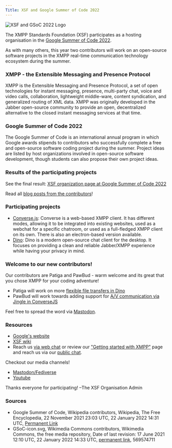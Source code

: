 ```yaml
---
Title: XSF and Google Summer of Code 2022
---
```


![XSF and GSoC 2022 Logo](/images/logos/GSoC_2022_Logo.png)

The XMPP Standards Foundation (XSF) participates as a hosting organisation in the [Google Summer of Code 2022](https://summerofcode.withgoogle.com/).
 
As with many others, this year two contributors will work on an open-source software projects in the XMPP real-time communication technology ecosystem during the summer.

### XMPP - the Extensible Messaging and Presence Protocol

XMPP is the Extensible Messaging and Presence Protocol, a set of open technologies for instant messaging, presence, multi-party chat, voice and video calls, collaboration, lightweight middle-ware, content syndication, and generalized routing of XML data. XMPP was originally developed in the Jabber open-source community to provide an open, decentralized alternative to the closed instant messaging services at that time.

### Google Summer of Code 2022

The Google Summer of Code is an international annual program in which Google awards stipends to contributors who successfully complete a free and open-source software coding project during the summer. Project ideas are listed by host organizations involved in open-source software development, though students can also propose their own project ideas. 

### Results of the participating projects

See the final result: [XSF organization page at Google Summer of Code 2022](https://summerofcode.withgoogle.com/archive/2022/organizations/xmpp-standards-foundation)

Read all [blog posts from the contributors](https://xmpp.org/2022/12/the-xmpp-newsletter-november-2022/#google-summer-of-code-2022)!

### Participating projects

- [Converse.js](https://wiki.xmpp.org/web/Google_Summer_of_Code_2022#Converse.js): Converse is a web-based XMPP client. It has different modes, allowing it to be integrated into existing websites, used as a webchat for a specific chatroom, or used as a full-fledged XMPP client on its own. There is also an electron-based version available.
- [Dino](https://wiki.xmpp.org/web/Google_Summer_of_Code_2022#Dino): Dino is a modern open-source chat client for the desktop. It focuses on providing a clean and reliable Jabber/XMPP experience while having your privacy in mind.

### Welcome to our new contributors!

Our contributors are Patiga and PawBud - warm welcome and its great that you chose XMPP for your coding adventure!

- Patiga will work on more [flexible file transfers in Dino](https://summerofcode.withgoogle.com/programs/2022/projects/z9ixHTWZ)
- PawBud will work towards adding support for [A/V communication via Jingle in ConverseJS](https://summerofcode.withgoogle.com/programs/2022/projects/0nRwZN19)

Feel free to spread the word via [Mastodon](https://fosstodon.org/@xmpp/108358826402429966).

### Resources

- [Google's website](https://summerofcode.withgoogle.com/help)
- [XSF wiki](https://wiki.xmpp.org/web/Google_Summer_of_Code_2022)
- Reach us [via web chat](https://xmpp.org/chat#converse/room?jid=gsoc@muc.xmpp.org) or review our ["Getting started with XMPP"](https://xmpp.org/getting-started/) page and reach us via our [public chat](xmpp:gsoc@muc.xmpp.org?join).

Checkout our media channels!

- [Mastodon/Fediverse](https://fosstodon.org/@xmpp/)
- [Youtube](https://www.youtube.com/c/XMPPStandardsFoundation)

Thanks everyone for participating!
 –The XSF Organisation Admin

### Sources

- Google Summer of Code, Wikipedia contributors, Wikipedia, The Free Encyclopedia, 22 November 2021 23:03 UTC, 22 January 2022 14:31 UTC, [Permanent Link](https://en.wikipedia.org/w/index.php?title=Google_Summer_of_Code&oldid=1056637774)
- GSoC-icon.svg, Wikimedia Commons contributors, Wikimedia Commons, the free media repository, Date of last revision: 17 June 2021 12:10 UTC, 22 January 2022 14:33 UTC, [permanent link](https://commons.wikimedia.org/w/index.php?title=File:GSoC-icon.svg&oldid=569574711), 569574711
